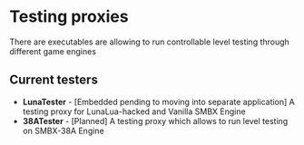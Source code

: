# Testing proxies

There are executables are allowing to run controllable level testing through different game engines

## Current testers
* **LunaTester** - [Embedded pending to moving into separate application] A testing proxy for LunaLua-hacked and Vanilla SMBX Engine
* **38ATester** - [Planned] A testing proxy which allows to run level testing on SMBX-38A Engine
